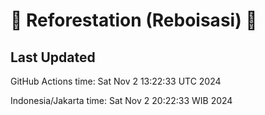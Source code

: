 
# 🌳 Reforestation (Reboisasi) 🌲

## Last Updated

GitHub Actions time: Sat Nov  2 13:22:33 UTC 2024

Indonesia/Jakarta time: Sat Nov  2 20:22:33 WIB 2024
